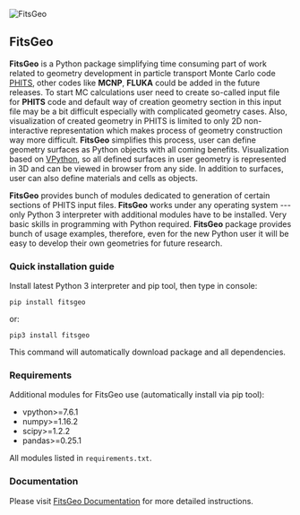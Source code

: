 ![FitsGeo](logo/logo.svg)

## FitsGeo

**FitsGeo** is a Python package simplifying time consuming part of work related to geometry development in particle transport Monte Carlo code [PHITS](https://phits.jaea.go.jp/), other codes like **MCNP**, **FLUKA** could be added in the future releases. To start MC calculations user need to create so-called input file for **PHITS** code and default way of creation geometry section in this input file may be a bit difficult especially with complicated geometry cases. Also, visualization of created geometry in PHITS is limited to only 2D non-interactive representation which makes process of geometry construction way more difficult. **FitsGeo** simplifies this process, user can define geometry surfaces as Python objects with all coming benefits. Visualization based on [VPython](https://vpython.org/), so all defined surfaces in user geometry is represented in 3D and can be viewed in browser from any side. In addition to surfaces, user can also define materials and cells as objects.

**FitsGeo** provides bunch of modules dedicated to generation of certain sections of PHITS input files. **FitsGeo** works under any operating system --- only Python 3 interpreter with additional modules have to be installed. Very basic skills in programming with Python required. **FitsGeo** package provides bunch of usage examples, therefore, even for the new Python user it will be easy to develop their own geometries for future research.

### Quick installation guide

Install latest Python 3 interpreter and pip tool, then type in console:

    pip install fitsgeo
    
or:

    pip3 install fitsgeo

This command will automatically download package and all dependencies.

### Requirements

Additional modules for FitsGeo use (automatically install via pip tool):

* vpython>=7.6.1
* numpy>=1.16.2
* scipy>=1.2.2
* pandas>=0.25.1

All modules listed in `requirements.txt`.

### Documentation

Please visit [FitsGeo Documentation](https://fitsgeo.readthedocs.io/) for more detailed instructions.

